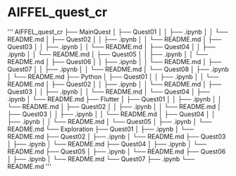 # AIFFEL_quest_cr
'''
AIFFEL_quest_cr
├── MainQuest
│   ├── Quest01
│   │   ├── .ipynb
│   │   └── README.md
│   ├── Quest02
│   │   ├── .ipynb
│   │   └── README.md
│   ├── Quest03
│   │   ├── .ipynb
│   │   └── README.md
│   ├── Quest04
│   │   ├── .ipynb
│   │   └── README.md
│   ├── Quest05
│   │   ├── .ipynb
│   │   └── README.md
│   ├── Quest06
│   │   ├── .ipynb
│   │   └── README.md
│   ├── Quest07
│   │   ├── .ipynb
│   │   └── README.md
│   └── Quest08
│       ├── .ipynb
│       └── README.md
├── Python
│   ├── Quest01
│   │   ├── .ipynb
│   │   └── README.md
│   ├── Quest02
│   │   ├── .ipynb
│   │   └── README.md
│   ├── Quest03
│   │   ├── .ipynb
│   │   └── README.md
│   └── Quest04
│        ├── .ipynb
│        └── README.md
├── Flutter
│   ├── Quest01
│   │   ├── .ipynb
│   │   └── README.md
│   ├── Quest02
│   │   ├── .ipynb
│   │   └── README.md
│   ├── Quest03
│   │   ├── .ipynb
│   │   └── README.md
│   ├── Quest04
│   │   ├── .ipynb
│   │   └── README.md
│   └── Quest05
│        ├── .ipynb
│        └── README.md
└── Exploration
     ├── Quest01
     │   ├── .ipynb
     │   └── README.md
     ├── Quest02
     │   ├── .ipynb
     │   └── README.md
     ├── Quest03
     │   ├── .ipynb
     │   └── README.md
     ├── Quest04
     │   ├── .ipynb
     │   └── README.md
     ├── Quest05
     │   ├── .ipynb
     │   └── README.md
     ├── Quest06
     │   ├── .ipynb
     │   └── README.md
     └── Quest07
          ├── .ipynb
          └── README.md
'''